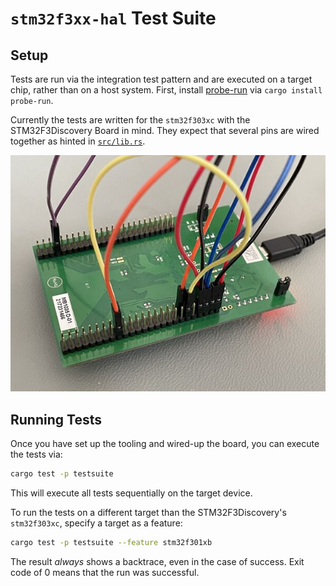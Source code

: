 # `stm32f3xx-hal` Test Suite

## Setup

Tests are run via the integration test pattern and are executed on a target
chip, rather than on a host system. First, install
[probe-run](https://crates.io/crates/probe-run) via `cargo install probe-run`.

Currently the tests are written for the `stm32f303xc` with the STM32F3Discovery
Board in mind. They expect that several pins are wired together as hinted in
[`src/lib.rs`](src/lib.rs).

![test wiring](assets/test-wiring.jpg "Test Wiring for STM32F3Discovery")

## Running Tests

Once you have set up the tooling and wired-up the board, you can execute the
tests via:

```bash
cargo test -p testsuite
```

This will execute all tests sequentially on the target device.

To run the tests on a different target than the STM32F3Discovery's
`stm32f303xc`, specify a target as a feature:

```bash
cargo test -p testsuite --feature stm32f301xb
```

The result _always_ shows a backtrace, even in the case of success.
Exit code of 0 means that the run was successful.
